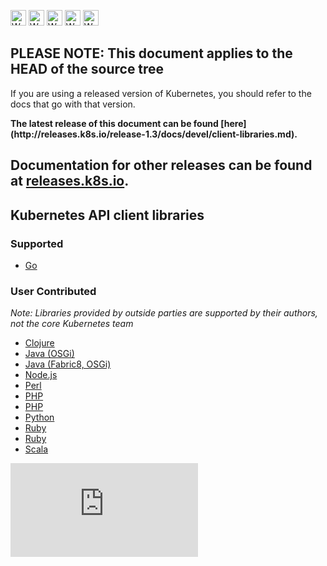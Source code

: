 <!-- BEGIN MUNGE: UNVERSIONED_WARNING -->

<!-- BEGIN STRIP_FOR_RELEASE -->

<img src="http://kubernetes.io/kubernetes/img/warning.png" alt="WARNING"
     width="25" height="25">
<img src="http://kubernetes.io/kubernetes/img/warning.png" alt="WARNING"
     width="25" height="25">
<img src="http://kubernetes.io/kubernetes/img/warning.png" alt="WARNING"
     width="25" height="25">
<img src="http://kubernetes.io/kubernetes/img/warning.png" alt="WARNING"
     width="25" height="25">
<img src="http://kubernetes.io/kubernetes/img/warning.png" alt="WARNING"
     width="25" height="25">

<h2>PLEASE NOTE: This document applies to the HEAD of the source tree</h2>

If you are using a released version of Kubernetes, you should
refer to the docs that go with that version.

<!-- TAG RELEASE_LINK, added by the munger automatically -->
<strong>
The latest release of this document can be found
[here](http://releases.k8s.io/release-1.3/docs/devel/client-libraries.md).

Documentation for other releases can be found at
[releases.k8s.io](http://releases.k8s.io).
</strong>
--

<!-- END STRIP_FOR_RELEASE -->

<!-- END MUNGE: UNVERSIONED_WARNING -->

## Kubernetes API client libraries

### Supported

   * [Go](http://releases.k8s.io/HEAD/pkg/client/)

### User Contributed

*Note: Libraries provided by outside parties are supported by their authors, not
the core Kubernetes team*

   * [Clojure](https://github.com/yanatan16/clj-kubernetes-api)
   * [Java (OSGi)](https://bitbucket.org/amdatulabs/amdatu-kubernetes)
   * [Java (Fabric8, OSGi)](https://github.com/fabric8io/kubernetes-client)
   * [Node.js](https://github.com/tenxcloud/node-kubernetes-client)
   * [Perl](https://metacpan.org/pod/Net::Kubernetes)
   * [PHP](https://github.com/devstub/kubernetes-api-php-client)
   * [PHP](https://github.com/maclof/kubernetes-client)
   * [Python](https://github.com/eldarion-gondor/pykube)
   * [Ruby](https://github.com/Ch00k/kuber)
   * [Ruby](https://github.com/abonas/kubeclient)
   * [Scala](https://github.com/doriordan/skuber)

<!-- BEGIN MUNGE: GENERATED_ANALYTICS -->
[![Analytics](https://kubernetes-site.appspot.com/UA-36037335-10/GitHub/docs/devel/client-libraries.md?pixel)]()
<!-- END MUNGE: GENERATED_ANALYTICS -->
